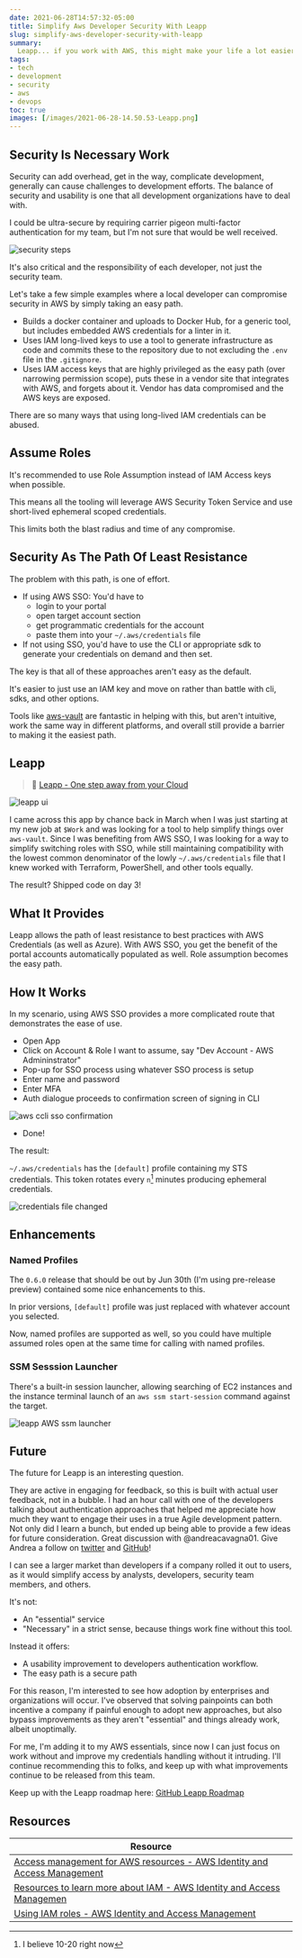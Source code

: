 ```yaml
---
date: 2021-06-28T14:57:32-05:00
title: Simplify Aws Developer Security With Leapp
slug: simplify-aws-developer-security-with-leapp
summary:
  Leapp... if you work with AWS, this might make your life a lot easier and make the easy path the secure path with AWS credential handling on your local system.
tags:
- tech
- development
- security
- aws
- devops
toc: true
images: [/images/2021-06-28-14.50.53-Leapp.png]
---
```


## Security Is Necessary Work

Security can add overhead, get in the way, complicate development, generally can cause challenges to development efforts.
The balance of security and usability is one that all development organizations have to deal with.

I could be ultra-secure by requiring carrier pigeon multi-factor authentication for my team, but I'm not sure that would be well received.

![security steps](/images/2021-06-28-1615-diagram-security-steps.png "security steps can be painful")

It's also critical and the responsibility of each developer, not just the security team.

Let's take a few simple examples where a local developer can compromise security in AWS by simply taking an easy path.

- Builds a docker container and uploads to Docker Hub, for a generic tool, but includes embedded AWS credentials for a linter in it.
- Uses IAM long-lived keys to use a tool to generate infrastructure as code and commits these to the repository due to not excluding the `.env` file in the `.gitignore`.
- Uses IAM access keys that are highly privileged as the easy path (over narrowing permission scope), puts these in a vendor site that integrates with AWS, and forgets about it.
Vendor has data compromised and the AWS keys are exposed.

There are so many ways that using long-lived IAM credentials can be abused.

## Assume Roles

It's recommended to use Role Assumption instead of IAM Access keys when possible.

This means all the tooling will leverage AWS Security Token Service and use short-lived ephemeral scoped credentials.

This limits both the blast radius and time of any compromise.

## Security As The Path Of Least Resistance

The problem with this path, is one of effort.

- If using AWS SSO: You'd have to
  - login to your portal
  - open target account section
  - get programmatic credentials for the account
  - paste them into your `~/.aws/credentials` file
- If not using SSO, you'd have to use the CLI or appropriate sdk to generate your credentials on demand and then set.

The key is that all of these approaches aren't easy as the default.

It's easier to just use an IAM key and move on rather than battle with cli, sdks, and other options.

Tools like [aws-vault](https://github.com/99designs/aws-vault) are fantastic in helping with this, but aren't intuitive, work the same way in different platforms, and overall still provide a barrier to making it the easiest path.

## Leapp

> 🚀 [Leapp - One step away from your Cloud](https://bit.ly/3A8hosQ)

![leapp ui](/images/2021-06-28-14.50.53-Leapp.png "leapp ui")

I came across this app by chance back in March when I was just starting at my new job at `$Work` and was looking for a tool to help simplify things over `aws-vault`.
Since I was benefiting from AWS SSO, I was looking for a way to simplify switching roles with SSO, while still maintaining compatibility with the lowest common denominator of the lowly `~/.aws/credentials` file that I knew worked with Terraform, PowerShell, and other tools equally.

The result? Shipped code on day 3!

## What It Provides

Leapp allows the path of least resistance to best practices with AWS Credentials (as well as Azure).
With AWS SSO, you get the benefit of the portal accounts automatically populated as well. Role assumption becomes the easy path.

## How It Works

In my scenario, using AWS SSO provides a more complicated route that demonstrates the ease of use.

- Open App
- Click on Account & Role I want to assume, say "Dev Account - AWS Admininstrator"
- Pop-up for SSO process using whatever SSO process is setup
- Enter name and password
- Enter MFA
- Auth dialogue proceeds to confirmation screen of signing in CLI

![aws ccli sso confirmation](/images/2021-06-28-15.42.50-Leapp-sso-cli.png "aws-cli-sso-confirmation")

- Done!

The result:

`~/.aws/credentials` has the `[default]` profile containing my STS credentials. This token rotates every `n`[^session-time] minutes producing ephemeral credentials.

![credentials file changed](/images/2021-06-28-15.44.09-Code.png "credentials file changed")

## Enhancements

### Named Profiles

The `0.6.0` release that should be out by Jun 30th (I'm using pre-release preview) contained some nice enhancements to this.

In prior versions, `[default]` profile was just replaced with whatever account you selected.

Now, named profiles are supported as well, so you could have multiple assumed roles open at the same time for calling with named profiles.

### SSM Sesssion Launcher

There's a built-in session launcher, allowing searching of EC2 instances and the instance terminal launch of an `aws ssm start-session` command against the target.

![leapp AWS ssm launcher](/images/2021-06-28-15.49.14-Leapp-ssm-launcher.png "leapp aws ssm launcher")

## Future

The future for Leapp is an interesting question.

They are active in engaging for feedback, so this is built with actual user feedback, not in a bubble.
I had an hour call with one of the developers talking about authentication approaches that helped me appreciate how much they want to engage their uses in a true Agile development pattern.
Not only did I learn a bunch, but ended up being able to provide a few ideas for future consideration.
Great discussion with @andreacavagna01.
Give Andrea a follow on [twitter](https://twitter.com/a_cava94) and [GitHub](https://github.com/andreacavagna01)!

I can see a larger market than developers if a company rolled it out to users, as it would simplify access by analysts, developers, security team members, and others.

It's not:

- An "essential" service
- "Necessary" in a strict sense, because things work fine without this tool.

Instead it offers:

- A usability improvement to developers authentication workflow.
- The easy path is a secure path

For this reason, I'm interested to see how adoption by enterprises and organizations will occur.
I've observed that solving painpoints can both incentive a company if painful enough to adopt new approaches, but also bypass improvements as they aren't "essential" and things already work, albeit unoptimally.

For me, I'm adding it to my AWS essentials, since now I can just focus on work without and improve my credentials handling without it intruding.
I'll continue recommending this to folks, and keep up with what improvements continue to be released from this team.

Keep up with the Leapp roadmap here: [GitHub Leapp Roadmap](https://github.com/Noovolari/leapp/projects)

## Resources

| Resource                                                                                                                                                            |
| ------------------------------------------------------------------------------------------------------------------------------------------------------------------- |
| [Access management for AWS resources - AWS Identity and Access Management](https://docs.aws.amazon.com/IAM/latest/UserGuide/access.html)                            |
| [Resources to learn more about IAM - AWS Identity and Access Managemen](https://docs.aws.amazon.com/IAM/latest/UserGuide/resources.html#resources-general-security) |
| [Using IAM roles - AWS Identity and Access Management](https://docs.aws.amazon.com/IAM/latest/UserGuide/id_roles_use.html)                                          |

[^session-time]: I believe 10-20 right now
